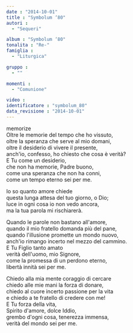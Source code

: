 ```yaml
---
date : "2014-10-01"
title : "Symbolum ‘80"
autori : 
  - "Sequeri"

album : "Symbolum ‘80"
tonalita : "Re-"
famiglia : 
  - "Liturgica"

gruppo : 
  - ""

momenti : 
  - "Comunione"

video : 
identificatore : "symbolum_80"
data_revisione : "2014-10-01"
---
```

  
  
  
  
  
  
  
  
  
memorize  
Oltre le memorie del tempo che ho vissuto,  
oltre la speranza che serve al mio domani,  
oltre il desiderio di vivere il presente,  
anch'io, confesso, ho chiesto che cosa è verità?  
E Tu come un desiderio,  
che non ha memorie, Padre buono,  
come una speranza che non ha conni,  
come un tempo eterno sei per me.  
  
  
Io so quanto amore chiede  
questa lunga attesa del tuo giorno, o Dio;  
luce in ogni cosa io non vedo ancora,  
ma la tua parola mi rischiarerà.  
  
  
Quando le parole non bastano all'amore,  
quando il mio fratello domanda più del pane,  
quando l'illusione promette un mondo nuovo,  
anch'io rimango incerto nel mezzo del cammino.  
E Tu Figlio tanto amato  
verità dell'uomo, mio Signore,  
come la promessa di un perdono eterno,  
libertà innità sei per me.  
  
  
Chiedo alla mia mente coraggio di cercare  
chiedo alle mie mani la forza di donare,  
chiedo al cuore incerto passione per la vita  
e chiedo a te fratello di credere con me!  
E Tu forza della vita,  
Spirito d'amore, dolce Iddio,  
grembo d'ogni cosa, tenerezza immensa,  
verità del mondo sei per me.  
  
